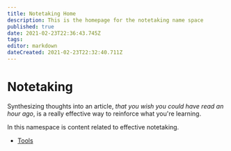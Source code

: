 ```yaml
---
title: Notetaking Home
description: This is the homepage for the notetaking name space
published: true
date: 2021-02-23T22:36:43.745Z
tags: 
editor: markdown
dateCreated: 2021-02-23T22:32:40.711Z
---
```


# Notetaking
Synthesizing thoughts into an article, *that you wish you could have read an hour ago*, is a really effective way to reinforce what you're learning.

In this namespace is content related to effective notetaking.

- [Tools](./notetaking-tools-and-wikis.md)
